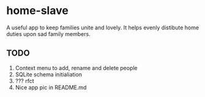 home-slave
======

A useful app to keep families unite and lovely.
It helps evenly distibute home duties upon sad family members.

TODO
----

1. Context menu to add, rename and delete people
2. SQLite schema initialiation
3. ??? rfct
4. Nice app pic in README.md
